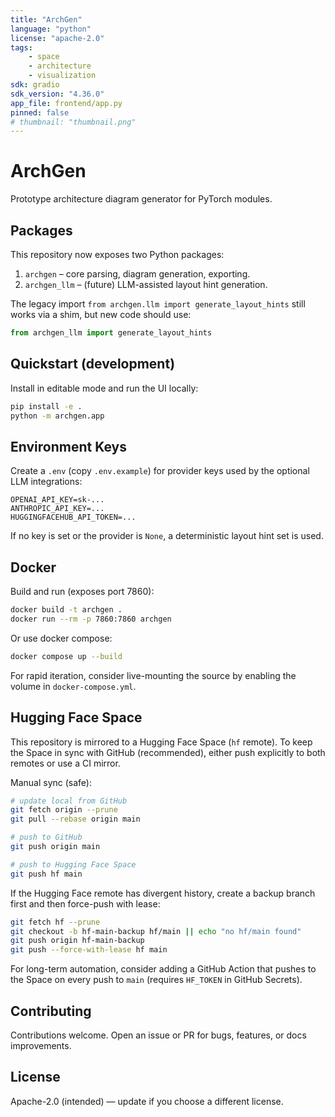 ```yaml
---
title: "ArchGen"
language: "python"
license: "apache-2.0"
tags:
    - space
    - architecture
    - visualization
sdk: gradio
sdk_version: "4.36.0"
app_file: frontend/app.py
pinned: false
# thumbnail: "thumbnail.png"
---
```


# ArchGen

Prototype architecture diagram generator for PyTorch modules.

## Packages

This repository now exposes two Python packages:

1. `archgen` – core parsing, diagram generation, exporting.
2. `archgen_llm` – (future) LLM-assisted layout hint generation.

The legacy import `from archgen.llm import generate_layout_hints` still works via a shim, but new code should use:

```python
from archgen_llm import generate_layout_hints
```

## Quickstart (development)

Install in editable mode and run the UI locally:

```bash
pip install -e .
python -m archgen.app
```

## Environment Keys

Create a `.env` (copy `.env.example`) for provider keys used by the optional LLM integrations:

```
OPENAI_API_KEY=sk-...
ANTHROPIC_API_KEY=...
HUGGINGFACEHUB_API_TOKEN=...
```

If no key is set or the provider is `None`, a deterministic layout hint set is used.

## Docker

Build and run (exposes port 7860):

```bash
docker build -t archgen .
docker run --rm -p 7860:7860 archgen
```

Or use docker compose:

```bash
docker compose up --build
```

For rapid iteration, consider live-mounting the source by enabling the volume in `docker-compose.yml`.

## Hugging Face Space

This repository is mirrored to a Hugging Face Space (`hf` remote). To keep the Space in sync with GitHub (recommended), either push explicitly to both remotes or use a CI mirror.

Manual sync (safe):

```bash
# update local from GitHub
git fetch origin --prune
git pull --rebase origin main

# push to GitHub
git push origin main

# push to Hugging Face Space
git push hf main
```

If the Hugging Face remote has divergent history, create a backup branch first and then force-push with lease:

```bash
git fetch hf --prune
git checkout -b hf-main-backup hf/main || echo "no hf/main found"
git push origin hf-main-backup
git push --force-with-lease hf main
```

For long-term automation, consider adding a GitHub Action that pushes to the Space on every push to `main` (requires `HF_TOKEN` in GitHub Secrets).

## Contributing

Contributions welcome. Open an issue or PR for bugs, features, or docs improvements.

## License

Apache-2.0 (intended) — update if you choose a different license.